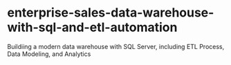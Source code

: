 # enterprise-sales-data-warehouse-with-sql-and-etl-automation
Buildiing a modern data warehouse with SQL Server, including ETL Process, Data Modeling, and Analytics
